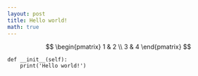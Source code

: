 ```yaml
---
layout: post
title: Hello world!
math: true
---
```


$$
\begin{pmatrix}
1 & 2 \\
3 & 4
\end{pmatrix}
$$


```
def __init__(self):
    print('Hello world!')
```

